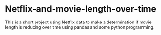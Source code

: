 # Netflix-and-movie-length-over-time

This is a short project using Netflix data to make a determination if movie length is reducing over time using pandas and some python programming.
